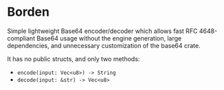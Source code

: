 # Borden

Simple lightweight Base64 encoder/decoder which allows fast RFC 4648-compliant Base64 usage without the engine generation, large dependencies, and unnecessary customization of the base64 crate.

It has no public structs, and only two methods:
 - `encode(input: Vec<u8>) -> String`
 - `decode(input: &str) -> Vec<u8>`